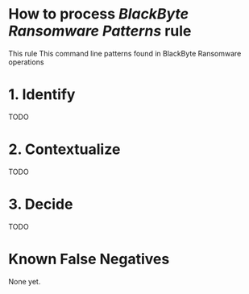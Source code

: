 # How to process *BlackByte Ransomware Patterns* rule
This rule This command line patterns found in BlackByte Ransomware operations

# 1. Identify
TODO

# 2. Contextualize
TODO

# 3. Decide
TODO

# Known False Negatives
None yet.
